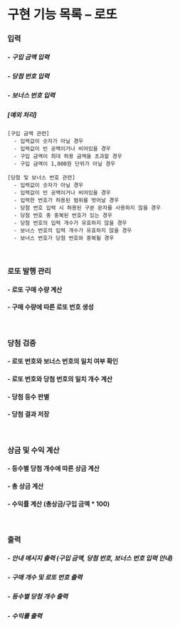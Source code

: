 # 구현 기능 목록 – 로또

### 입력
##### - 구입 금액 입력
##### - 당첨 번호 입력
##### - 보너스 번호 입력
##### [예외 처리] 
```
[구입 금액 관련]
  - 입력값이 숫자가 아닐 경우
  - 입력값이 빈 공백이거나 비어있을 경우
  - 구입 금액이 최대 허용 금액을 초과할 경우
  - 구입 금액이 1,000원 단위가 아닐 경우

[당첨 및 보너스 번호 관련]
  - 입력값이 숫자가 아닐 경우
  - 입력값이 빈 공백이거나 비어있을 경우
  - 입력한 번호가 허용된 범위를 벗어날 경우
  - 당첨 번호 입력 시 허용된 구분 문자를 사용하지 않을 경우
  - 당첨 번호 중 중복된 번호가 있는 경우
  - 당첨 번호의 입력 개수가 유효하지 않을 경우
  - 보너스 번호의 입력 개수가 유효하지 않을 경우
  - 보너스 번호가 당첨 번호와 중복될 경우   
```

<br>

### 로또 발행 관리
#### - 로또 구매 수량 계산
#### - 구매 수량에 따른 로또 번호 생성

<br>

### 당첨 검증
#### - 로또 번호와 보너스 번호의 일치 여부 확인
#### - 로또 번호와 당첨 번호의 일치 개수 계산
#### - 당첨 등수 판별
#### - 당첨 결과 저장

<br>

### 상금 및 수익 계산
#### - 등수별 당첨 개수에 따른 상금 계산
#### - 총 상금 계산
#### - 수익률 계산 (총상금/구입 금액 * 100)

<br>

### 출력
##### - 안내 메시지 출력 (구입 금액, 당첨 번호, 보너스 번호 입력 안내)
##### - 구매 개수 및 로또 번호 출력
##### - 등수별 당첨 개수 출력
##### - 수익률 출력
